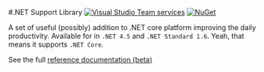 #.NET Support Library [![Visual Studio Team services](https://img.shields.io/vso/build/aloneguid/0227dea8-0e2f-40c1-b170-2e8830087355/11.svg?maxAge=2592000?style=flat-square)]() [![NuGet](https://img.shields.io/nuget/v/netbox.svg?maxAge=2592000?style=flat-square)](https://www.nuget.org/packages/netbox/)

A set of useful (possibly) addition to .NET core platform improving the daily productivity. Available for in `.NET 4.5` and `.NET Standard 1.6`. Yeah, that means it supports `.NET Core`.

See the full [reference documentation (beta)](doc/reference.md)